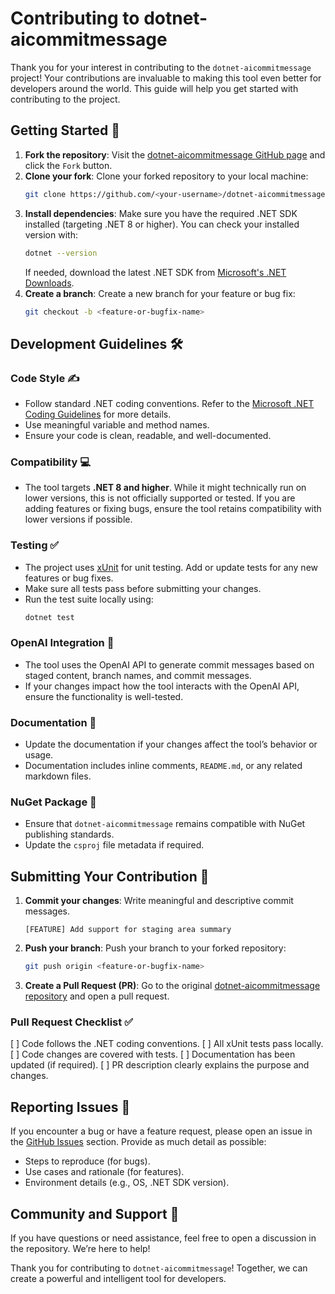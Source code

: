 # Contributing to dotnet-aicommitmessage

Thank you for your interest in contributing to the `dotnet-aicommitmessage` project! Your contributions are invaluable to making this tool even better for developers around the world. This guide will help you get started with contributing to the project.

## Getting Started 🚀

1. **Fork the repository**: Visit the [dotnet-aicommitmessage GitHub page](https://github.com/guibranco/dotnet-aicommitmessage) and click the `Fork` button.
2. **Clone your fork**: Clone your forked repository to your local machine:
   ```bash
   git clone https://github.com/<your-username>/dotnet-aicommitmessage.git
   ```
3. **Install dependencies**: Make sure you have the required .NET SDK installed (targeting .NET 8 or higher). You can check your installed version with:
   ```bash
   dotnet --version
   ```
   If needed, download the latest .NET SDK from [Microsoft's .NET Downloads](https://dotnet.microsoft.com/download).
4. **Create a branch**: Create a new branch for your feature or bug fix:
   ```bash
   git checkout -b <feature-or-bugfix-name>
   ```

## Development Guidelines 🛠️

### Code Style ✍️

- Follow standard .NET coding conventions. Refer to the [Microsoft .NET Coding Guidelines](https://learn.microsoft.com/dotnet/fundamentals/code-analysis/style-rules) for more details.
- Use meaningful variable and method names.
- Ensure your code is clean, readable, and well-documented.

### Compatibility 💻

- The tool targets **.NET 8 and higher**. While it might technically run on lower versions, this is not officially supported or tested. If you are adding features or fixing bugs, ensure the tool retains compatibility with lower versions if possible.

### Testing ✅

- The project uses [xUnit](https://xunit.net/) for unit testing. Add or update tests for any new features or bug fixes.
- Make sure all tests pass before submitting your changes.
- Run the test suite locally using:
  ```bash
  dotnet test
  ```

### OpenAI Integration 🤖

- The tool uses the OpenAI API to generate commit messages based on staged content, branch names, and commit messages.
- If your changes impact how the tool interacts with the OpenAI API, ensure the functionality is well-tested.

### Documentation 📖

- Update the documentation if your changes affect the tool’s behavior or usage.
- Documentation includes inline comments, `README.md`, or any related markdown files.

### NuGet Package 🎵

- Ensure that `dotnet-aicommitmessage` remains compatible with NuGet publishing standards.
- Update the `csproj` file metadata if required.

## Submitting Your Contribution 📨

1. **Commit your changes**: Write meaningful and descriptive commit messages.
   ```
   [FEATURE] Add support for staging area summary
   ```
2. **Push your branch**: Push your branch to your forked repository:
   ```bash
   git push origin <feature-or-bugfix-name>
   ```
3. **Create a Pull Request (PR)**: Go to the original [dotnet-aicommitmessage repository](https://github.com/guibranco/dotnet-aicommitmessage) and open a pull request.

### Pull Request Checklist ✅

[ ] Code follows the .NET coding conventions.
[ ] All xUnit tests pass locally.
[ ] Code changes are covered with tests.
[ ] Documentation has been updated (if required).
[ ] PR description clearly explains the purpose and changes.

## Reporting Issues 🐞

If you encounter a bug or have a feature request, please open an issue in the [GitHub Issues](https://github.com/guibranco/dotnet-aicommitmessage/issues) section. Provide as much detail as possible:

- Steps to reproduce (for bugs).
- Use cases and rationale (for features).
- Environment details (e.g., OS, .NET SDK version).

## Community and Support 🤝

If you have questions or need assistance, feel free to open a discussion in the repository. We’re here to help!

Thank you for contributing to `dotnet-aicommitmessage`! Together, we can create a powerful and intelligent tool for developers.

